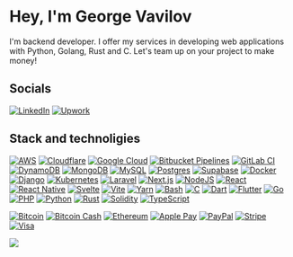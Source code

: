 # Hey, I'm George Vavilov
I'm backend developer. I offer my services in developing web applications 
with Python, Golang, Rust and C. Let's team up on your project to make 
money!

[comment]: <![my photo](public/linkedin_compress.jpg "It's me")>

## Socials
[![LinkedIn](https://img.shields.io/badge/LinkedIn-%230077B5.svg?logo=linkedin&logoColor=white)](https://www.linkedin.com/in/wawilow/)
[![Upwork](https://img.shields.io/badge/Upwork-6FDA44?logo=upwork&logoColor=fff)](https://www.upwork.com/freelancers/~0185d12b5ab378854d)
<br />

## Stack and technoligies
[![AWS](https://img.shields.io/badge/AWS-%23FF9900.svg?logo=amazon-web-services&logoColor=white)](#)
[![Cloudflare](https://img.shields.io/badge/Cloudflare-F38020?logo=Cloudflare&logoColor=white)](#)
[![Google Cloud](https://img.shields.io/badge/Google%20Cloud-%234285F4.svg?logo=google-cloud&logoColor=white)](#)
[![Bitbucket Pipelines](https://img.shields.io/badge/Bitbucket_Pipelines-0052CC?logo=bitbucket&logoColor=white)](#)
[![GitLab CI](https://img.shields.io/badge/GitLab%20CI-FC6D26?logo=gitlab&logoColor=fff)](#)
[![DynamoDB](https://img.shields.io/badge/DynamoDB-4053D6?logo=amazondynamodb&logoColor=fff)](#)
[![MongoDB](https://img.shields.io/badge/MongoDB-%234ea94b.svg?logo=mongodb&logoColor=white)](#)
[![MySQL](https://img.shields.io/badge/MySQL-4479A1?logo=mysql&logoColor=fff)](#)
[![Postgres](https://img.shields.io/badge/Postgres-%23316192.svg?logo=postgresql&logoColor=white)](#)
[![Supabase](https://img.shields.io/badge/Supabase-3FCF8E?logo=supabase&logoColor=fff)](#)
[![Docker](https://img.shields.io/badge/Docker-2496ED?logo=docker&logoColor=fff)](#)
[![Django](https://img.shields.io/badge/Django-%23092E20.svg?logo=django&logoColor=white)](#)
[![Kubernetes](https://img.shields.io/badge/Kubernetes-326CE5?logo=kubernetes&logoColor=fff)](#)
[![Laravel](https://img.shields.io/badge/Laravel-%23FF2D20.svg?logo=laravel&logoColor=white)](#)
[![Next.js](https://img.shields.io/badge/Next.js-black?logo=next.js&logoColor=white)](#)
[![NodeJS](https://img.shields.io/badge/Node.js-6DA55F?logo=node.js&logoColor=white)](#)
[![React](https://img.shields.io/badge/React-%2320232a.svg?logo=react&logoColor=%2361DAFB)](#)
[![React Native](https://img.shields.io/badge/React_Native-%2320232a.svg?logo=react&logoColor=%2361DAFB)](#)
[![Svelte](https://img.shields.io/badge/Svelte-%23f1413d.svg?logo=svelte&logoColor=white)](#)
[![Vite](https://img.shields.io/badge/Vite-646CFF?logo=vite&logoColor=fff)](#)
[![Yarn](https://img.shields.io/badge/Yarn-2C8EBB?logo=yarn&logoColor=fff)](#)
[![Bash](https://img.shields.io/badge/Bash-4EAA25?logo=gnubash&logoColor=fff)](#)
[![C](https://img.shields.io/badge/C-00599C?logo=c&logoColor=white)](#)
[![Dart](https://img.shields.io/badge/Dart-%230175C2.svg?logo=dart&logoColor=white)](#)
[![Flutter](https://img.shields.io/badge/Flutter-02569B?logo=flutter&logoColor=fff)](#)
[![Go](https://img.shields.io/badge/Go-%2300ADD8.svg?&logo=go&logoColor=white)](#)
[![PHP](https://img.shields.io/badge/php-%23777BB4.svg?&logo=php&logoColor=white)](#)
[![Python](https://img.shields.io/badge/Python-3776AB?logo=python&logoColor=fff)](#)
[![Rust](https://img.shields.io/badge/Rust-%23000000.svg?e&logo=rust&logoColor=white)](#)
[![Solidity](https://img.shields.io/badge/Solidity-363636?logo=solidity&logoColor=fff)](#)
[![TypeScript](https://img.shields.io/badge/TypeScript-3178C6?logo=typescript&logoColor=fff)](#)


[![Bitcoin](https://img.shields.io/badge/Bitcoin-FF9900?logo=bitcoin&logoColor=white)](#)
[![Bitcoin Cash](https://img.shields.io/badge/Bitcoin%20Cash-0AC18E?logo=bitcoincash&logoColor=fff)](#)
[![Ethereum](https://img.shields.io/badge/Ethereum-3C3C3D?logo=ethereum&logoColor=white)](#)
[![Apple Pay](https://img.shields.io/badge/Apple%20Pay-000?logo=applepay&logoColor=fff)](#)
[![PayPal](https://img.shields.io/badge/PayPal-003087?logo=paypal&logoColor=fff)](#)
[![Stripe](https://img.shields.io/badge/Stripe-5851DD?logo=stripe&logoColor=fff)](#)
[![Visa](https://img.shields.io/badge/Visa-1A1F71?logo=visa&logoColor=fff)](#)

![](https://github-readme-stats.vercel.app/api/top-langs/?username=wawilow&theme=dark&size_weight=0.5&count_weight=0.5&byte_count=0.5&repo_count=0.5&theme=dark&hide_border=false&include_all_commits=false&count_private=false)
